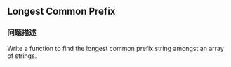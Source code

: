 ## Longest Common Prefix  
### 问题描述
Write a function to find the longest common prefix string amongst an array of strings.

